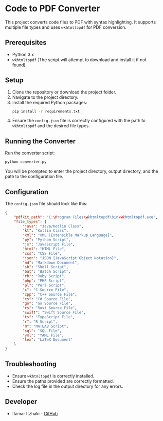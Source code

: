 
# Code to PDF Converter

This project converts code files to PDF with syntax highlighting. It supports multiple file types and uses `wkhtmltopdf` for PDF conversion.

## Prerequisites

- Python 3.x
- `wkhtmltopdf` (The script will attempt to download and install it if not found)

## Setup

1. Clone the repository or download the project folder.
2. Navigate to the project directory.
3. Install the required Python packages:
   ```sh
   pip install -r requirements.txt
   ```
4. Ensure the `config.json` file is correctly configured with the path to `wkhtmltopdf` and the desired file types.

## Running the Converter

Run the converter script:

```sh
python converter.py
```

You will be prompted to enter the project directory, output directory, and the path to the configuration file.

## Configuration

The `config.json` file should look like this:

```json
{
    "pdfkit_path": "C:\Program Files\wkhtmltopdf\bin\wkhtmltopdf.exe",
    "file_types": {
        "java": "Java/Kotlin Class",
        "kt": "Kotlin Class",
        "xml": "XML [Extensible Markup Language]",
        "py": "Python Script",
        "js": "JavaScript File",
        "html": "HTML File",
        "css": "CSS File",
        "json": "JSON [JavaScript Object Notation]",
        "md": "Markdown Document",
        "sh": "Shell Script",
        "bat": "Batch Script",
        "rb": "Ruby Script",
        "php": "PHP Script",
        "pl": "Perl Script",
        "c": "C Source File",
        "cpp": "C++ Source File",
        "cs": "C# Source File",
        "go": "Go Source File",
        "rs": "Rust Source File",
        "swift": "Swift Source File",
        "ts": "TypeScript File",
        "r": "R Script",
        "m": "MATLAB Script",
        "sql": "SQL File",
        "yml": "YAML File",
        "tex": "LaTeX Document"
    }
}
```

## Troubleshooting

- Ensure `wkhtmltopdf` is correctly installed.
- Ensure the paths provided are correctly formatted.
- Check the log file in the output directory for any errors.

## Developer

- Itamar Itzhaki - [GitHub](https://github.com/CMOSfail)

